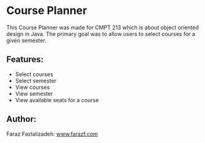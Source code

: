 # Course Planner

This Course Planner was made for CMPT 213 which is about object oriented design in Java. The primary goal was to allow users to select courses for a given semester. 

## Features: 
- Select courses
- Select semester
- View courses
- View semester 
- View available seats for a course

## Author:

Faraz Fazlalizadeh: www.farazf.com
